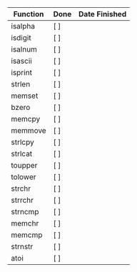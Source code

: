 | Function   | Done | Date Finished |
|------------|------|----------------|
| isalpha    | [ ]  |                |
| isdigit    | [ ]  |                |
| isalnum    | [ ]  |                |
| isascii    | [ ]  |                |
| isprint    | [ ]  |                |
| strlen     | [ ]  |                |
| memset     | [ ]  |                |
| bzero      | [ ]  |                |
| memcpy     | [ ]  |                |
| memmove    | [ ]  |                |
| strlcpy    | [ ]  |                |
| strlcat    | [ ]  |                |
| toupper    | [ ]  |                |
| tolower    | [ ]  |                |
| strchr     | [ ]  |                |
| strrchr    | [ ]  |                |
| strncmp    | [ ]  |                |
| memchr     | [ ]  |                |
| memcmp     | [ ]  |                |
| strnstr    | [ ]  |                |
| atoi       | [ ]  |                |

